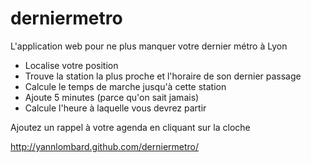 derniermetro
============

L'application web pour ne plus manquer votre dernier métro à Lyon

- Localise votre position
- Trouve la station la plus proche et l'horaire de son dernier passage
- Calcule le temps de marche jusqu'à cette station
- Ajoute 5 minutes (parce qu'on sait jamais)
- Calcule l'heure à laquelle vous devrez partir

Ajoutez un rappel à votre agenda en cliquant sur la cloche

http://yannlombard.github.com/derniermetro/